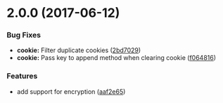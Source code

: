 <a name="2.0.0"></a>
# 2.0.0 (2017-06-12)


### Bug Fixes

* **cookie:** Filter duplicate cookies ([2bd7029](https://github.com/poppinss/node-cookie/commit/2bd7029))
* **cookie:** Pass key to append method when clearing cookie ([f064816](https://github.com/poppinss/node-cookie/commit/f064816))


### Features

* add support for encryption ([aaf2e65](https://github.com/poppinss/node-cookie/commit/aaf2e65))




